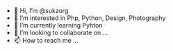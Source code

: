 - 👋 Hi, I’m @sukzorg
- 👀 I’m interested in Php, Python, Design, Photography 
- 🌱 I’m currently learning Pyhton
- 💞️ I’m looking to collaborate on ...
- 📫 How to reach me ...

<!---
sukzorg/sukzorg is a ✨ special ✨ repository because its `README.md` (this file) appears on your GitHub profile.
You can click the Preview link to take a look at your changes.
--->
